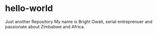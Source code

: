 # hello-world
Just another Repository
My name is Bright Gwati, serial entreprenuer and passionate about Zimbabwe and Africa. 

